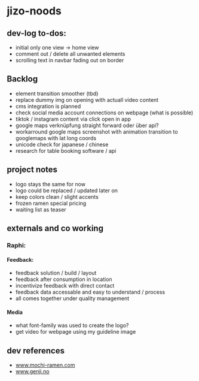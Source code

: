 # jizo-noods

## dev-log to-dos:

- initial only one view -> home view
- comment out / delete all unwanted elements
- scrolling text in navbar fading out on border

## Backlog

- element transition smoother (tbd)
- replace dummy img on opening with actuall video content
- cms integration is planned
- check social media account connections on webpage (what is possible)
- tiktok / instagram content via click open in app
- google maps verknüpfung straight forward oder über api?
- workarround google maps screenshot with animation transition to googlemaps with lat long coords
- unicode check for japanese / chinese
- research for table booking software / api

## project notes

- logo stays the same for now
- logo could be replaced / updated later on
- keep colors clean / slight accents
- frozen ramen special pricing
- waiting list as teaser

## externals and co working

### Raphi:

#### Feedback:

- feedback solution / build / layout
- feedback after consumption in location
- incentivize feedback with direct contact
- feedback data accessable and easy to understand / process
- all comes together under quality management

#### Media

- what font-family was used to create the logo?
- get video for webpage using my guideline image

## dev references

- www.mochi-ramen.com
- www.genji.no
